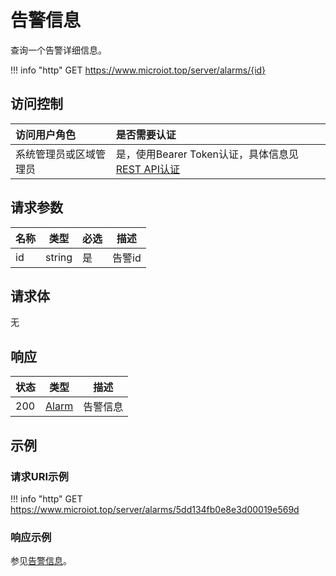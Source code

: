 # 告警信息

查询一个告警详细信息。

!!! info "http"
    GET https://www.microiot.top/server/alarms/{id}

## 访问控制

| 访问用户角色           | 是否需要认证                                 |
| :--------------------- | :------------------------------------------- |
| 系统管理员或区域管理员 | 是，使用Bearer Token认证，具体信息见[REST API认证](../api.md) |

## 请求参数

| 名称 | 类型   | 必选 | 描述   |
| ---- | ------ | ---- | ------ |
| id   | string | 是   | 告警id |

## 请求体

无

## 响应

| 状态 | 类型          | 描述           |
| ---- | ------------- | -------------- |
| 200  | [Alarm](addalarm.md#alarm) | 告警信息 |



## 示例

### 请求URI示例

!!! info "http"
    GET https://www.microiot.top/server/alarms/5dd134fb0e8e3d00019e569d


### 响应示例

参见[告警信息](addalarm.md#_7)。
